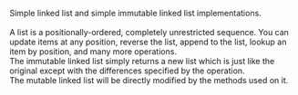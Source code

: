 Simple linked list and simple immutable linked list implementations. <br /> <br />
A list is a positionally-ordered, completely unrestricted sequence. You can update items at any position, reverse the list, append to the list, lookup an item by position, and many more operations. <br />
The immutable linked list simply returns a new list which is just like the original except with the differences specified by the operation. <br />
The mutable linked list will be directly modified by the methods used on it. <br />
